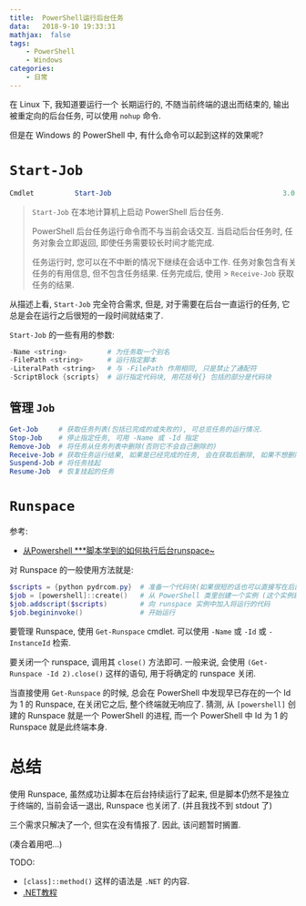 ```yaml
---
title:  PowerShell运行后台任务
data:   2018-9-10 19:33:31
mathjax:  false
tags:
    - PowerShell
    - Windows
categories:
    - 日常
---
```


在 Linux 下, 我知道要运行一个 长期运行的, 不随当前终端的退出而结束的, 输出被重定向的后台任务, 可以使用 `nohup` 命令.

但是在 Windows 的 PowerShell 中, 有什么命令可以起到这样的效果呢?

<!--more-->

# `Start-Job`

```powershell
Cmdlet          Start-Job                                          3.0.0.0    Microsoft.PowerShell.Core
```

> `Start-Job` 在本地计算机上启动 PowerShell 后台任务.
> 
> PowerShell 后台任务运行命令而不与当前会话交互. 当启动后台任务时, 任务对象会立即返回, 即使任务需要较长时间才能完成.
> 
> 任务运行时, 您可以在不中断的情况下继续在会话中工作. 任务对象包含有关任务的有用信息, 但不包含任务结果. 任务完成后, 使用 > `Receive-Job` 获取任务的结果.

从描述上看, `Start-Job` 完全符合需求, 但是, 对于需要在后台一直运行的任务, 它总是会在运行之后很短的一段时间就结束了.

`Start-Job` 的一些有用的参数:

```powershell
-Name <string>          # 为任务取一个别名
-FilePath <string>      # 运行指定脚本
-LiteralPath <string>   # 与 -FilePath 作用相同, 只是禁止了通配符
-ScriptBlock {scripts}  # 运行指定代码块, 用花括号{} 包括的部分是代码块
```

## 管理 `Job`

```powershell
Get-Job     # 获取任务列表(包括已完成的或失败的), 可总览任务的运行情况.
Stop-Job    # 停止指定任务, 可用 -Name 或 -Id 指定
Remove-Job  # 将任务从任务列表中删除(否则它不会自己删除的)
Receive-Job # 获取任务运行结果, 如果是已经完成的任务, 会在获取后删除, 如果不想删除, 加 -Keep 参数
Suspend-Job # 将任务挂起
Resume-Job  # 恢复挂起的任务
```

# `Runspace`

参考:

- [从Powershell ***脚本学到的如何执行后台runspace~](http://blog.51cto.com/beanxyz/1787607)

对 Runspace 的一般使用方法就是:

```powershell
$scripts = {python pydrcom.py}  # 准备一个代码块(如果很短的话也可以直接写在后面的方法调用里)
$job = [powershell]::create()   # 从 PowerShell 类里创建一个实例 (这个实例就是 runspace 了?)
$job.addscript($scripts)        # 向 runspace 实例中加入将运行的代码
$job.begininvoke()              # 开始运行
```

要管理 Runspace, 使用 `Get-Runspace` cmdlet. 可以使用 `-Name` 或 `-Id` 或 `-InstanceId` 检索.

要关闭一个 runspace, 调用其 `close()` 方法即可. 一般来说, 会使用 `(Get-Runspace -Id 2).close()` 这样的语句, 用于将确定的 runspace 关闭.

当直接使用 `Get-Runspace` 的时候, 总会在 PowerShell 中发现早已存在的一个 Id 为 1 的 Runspace, 在关闭它之后, 整个终端就无响应了. 猜测, 从 `[powershell]` 创建的 Runspace 就是一个 PowerShell 的进程, 而一个 PowerShell 中 Id 为 1 的 Runspace 就是此终端本身.

# 总结

使用 Runspace, 虽然成功让脚本在后台持续运行了起来, 但是脚本仍然不是独立于终端的, 当前会话一退出, Runspace 也关闭了. (并且我找不到 stdout 了)

三个需求只解决了一个, 但实在没有情报了. 因此, 该问题暂时搁置.

(凑合着用吧...)

TODO:

- `[class]::method()` 这样的语法是 `.NET` 的内容.
- [.NET教程](https://docs.microsoft.com/zh-cn/dotnet/standard/tour)
